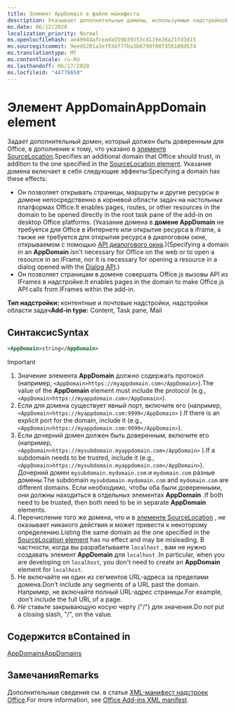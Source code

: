 ```yaml
---
title: Элемент AppDomain в файле манифеста
description: Указывает дополнительные домены, используемые надстройкой, и которые должны быть доверенными для Office.
ms.date: 06/12/2020
localization_priority: Normal
ms.openlocfilehash: ae49944afceada559b39353cd119e26a21fd3d15
ms.sourcegitcommit: 9eed5201a3ef556f77ba3b6790f007358188d57d
ms.translationtype: MT
ms.contentlocale: ru-RU
ms.lasthandoff: 06/17/2020
ms.locfileid: "44778650"
---
```

# <a name="appdomain-element"></a><span data-ttu-id="d80c6-103">Элемент AppDomain</span><span class="sxs-lookup"><span data-stu-id="d80c6-103">AppDomain element</span></span>

<span data-ttu-id="d80c6-104">Задает дополнительный домен, который должен быть доверенным для Office, в дополнение к тому, что указано в [элементе SourceLocation](sourcelocation.md).</span><span class="sxs-lookup"><span data-stu-id="d80c6-104">Specifies an additional domain that Office should trust, in addition to the one specified in the [SourceLocation element](sourcelocation.md).</span></span> <span data-ttu-id="d80c6-105">Указание домена включает в себя следующие эффекты:</span><span class="sxs-lookup"><span data-stu-id="d80c6-105">Specifying a domain has these effects:</span></span>

- <span data-ttu-id="d80c6-106">Он позволяет открывать страницы, маршруты и другие ресурсы в домене непосредственно в корневой области задач на настольных платформах Office.</span><span class="sxs-lookup"><span data-stu-id="d80c6-106">It enables pages, routes, or other resources in the domain to be opened directly in the root task pane of the add-in on desktop Office platforms.</span></span> <span data-ttu-id="d80c6-107">(Указание домена в **домене AppDomain** не требуется для Office в Интернете или открытие ресурса в iframe, а также не требуется для открытия ресурса в диалоговом окне, открываемом с помощью [API диалогового окна](../../develop/dialog-api-in-office-add-ins.md).)</span><span class="sxs-lookup"><span data-stu-id="d80c6-107">(Specifying a domain in an **AppDomain** isn't necessary for Office on the web or to open a resource in an IFrame, nor it is necessary for opening a resource in a dialog opened with the [Dialog API](../../develop/dialog-api-in-office-add-ins.md).)</span></span>
- <span data-ttu-id="d80c6-108">Он позволяет страницам в домене совершать Office.js вызовы API из IFrames в надстройке.</span><span class="sxs-lookup"><span data-stu-id="d80c6-108">It enables pages in the domain to make Office.js API calls from IFrames within the add-in.</span></span>

<span data-ttu-id="d80c6-109">**Тип надстройки:** контентные и почтовые надстройки, надстройки области задач</span><span class="sxs-lookup"><span data-stu-id="d80c6-109">**Add-in type:** Content, Task pane, Mail</span></span>

## <a name="syntax"></a><span data-ttu-id="d80c6-110">Синтаксис</span><span class="sxs-lookup"><span data-stu-id="d80c6-110">Syntax</span></span>

```XML
<AppDomain>string</AppDomain>
```

> [!IMPORTANT]
> 1. <span data-ttu-id="d80c6-111">Значение элемента **AppDomain** должно содержать протокол (например, `<AppDomain>https://myappdomain.com</AppDomain>`).</span><span class="sxs-lookup"><span data-stu-id="d80c6-111">The value of the **AppDomain** element must include the protocol (e.g., `<AppDomain>https://myappdomain.com</AppDomain>`).</span></span>
> 2. <span data-ttu-id="d80c6-112">Если для домена существует явный порт, включите его (например, `<AppDomain>https://myappdomain.com:9999</AppDomain>` ).</span><span class="sxs-lookup"><span data-stu-id="d80c6-112">If there is an explicit port for the domain, include it (e.g.,`<AppDomain>https://myappdomain.com:9999</AppDomain>`).</span></span>
> 3. <span data-ttu-id="d80c6-113">Если дочерний домен должен быть доверенным, включите его (например, `<AppDomain>https://mysubdomain.myappdomain.com</AppDomain>` ).</span><span class="sxs-lookup"><span data-stu-id="d80c6-113">If a subdomain needs to be trusted, include it (e.g.,`<AppDomain>https://mysubdomain.myappdomain.com</AppDomain>`).</span></span> <span data-ttu-id="d80c6-114">Дочерний домен `mysubdomain.mydomain.com` и `mydomain.com` разные домены.</span><span class="sxs-lookup"><span data-stu-id="d80c6-114">The subdomain `mysubdomain.mydomain.com` and `mydomain.com` are different domains.</span></span> <span data-ttu-id="d80c6-115">Если необходимо, чтобы оба были доверенными, они должны находиться в отдельных элементах **AppDomain** .</span><span class="sxs-lookup"><span data-stu-id="d80c6-115">If both need to be trusted, then both need to be in separate **AppDomain** elements.</span></span>
> 4. <span data-ttu-id="d80c6-116">Перечисление того же домена, что и в [элементе SourceLocation](sourcelocation.md) , не оказывает никакого действия и может привести к некоторому определению.</span><span class="sxs-lookup"><span data-stu-id="d80c6-116">Listing the same domain as the one specified in the [SourceLocation element](sourcelocation.md) has no effect and may be misleading.</span></span> <span data-ttu-id="d80c6-117">В частности, когда вы разрабатываете `localhost` , вам не нужно создавать элемент **AppDomain** для `localhost` .</span><span class="sxs-lookup"><span data-stu-id="d80c6-117">In particular, when you are developing on `localhost`, you don't need to create an **AppDomain** element for `localhost`.</span></span>
> 5. <span data-ttu-id="d80c6-118">Не включайте ни один из сегментов URL-адреса за пределами домена.</span><span class="sxs-lookup"><span data-stu-id="d80c6-118">Don't include any segments of a URL past the domain.</span></span> <span data-ttu-id="d80c6-119">Например, не включайте полный URL-адрес страницы.</span><span class="sxs-lookup"><span data-stu-id="d80c6-119">For example, don't include the full URL of a page.</span></span>
> 6. <span data-ttu-id="d80c6-120">*Не* ставьте закрывающую косую черту ("/") для значения.</span><span class="sxs-lookup"><span data-stu-id="d80c6-120">Do *not* put a closing slash, "/", on the value.</span></span>

## <a name="contained-in"></a><span data-ttu-id="d80c6-121">Содержится в</span><span class="sxs-lookup"><span data-stu-id="d80c6-121">Contained in</span></span>

[<span data-ttu-id="d80c6-122">AppDomains</span><span class="sxs-lookup"><span data-stu-id="d80c6-122">AppDomains</span></span>](appdomains.md)

## <a name="remarks"></a><span data-ttu-id="d80c6-123">Замечания</span><span class="sxs-lookup"><span data-stu-id="d80c6-123">Remarks</span></span>

<span data-ttu-id="d80c6-124">Дополнительные сведения см. в статье [XML-манифест надстроек Office](../../develop/add-in-manifests.md).</span><span class="sxs-lookup"><span data-stu-id="d80c6-124">For more information, see [Office Add-ins XML manifest](../../develop/add-in-manifests.md).</span></span>
